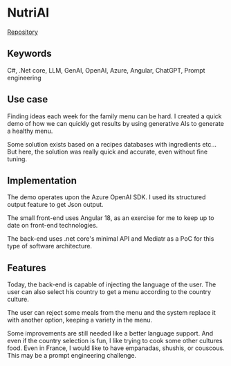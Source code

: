 # NutriAI

[Repository](https://github.com/loictr/rag-as-study-buddy)

## Keywords

C#, .Net core, LLM, GenAI, OpenAI, Azure, Angular, ChatGPT, Prompt engineering

## Use case

Finding ideas each week for the family menu can be hard. I created a quick demo of how we can quickly get results by using generative AIs to generate a healthy menu.

Some solution exists based on a recipes databases with ingredients etc... But here, the solution was really quick and accurate, even without fine tuning.

## Implementation

The demo operates upon the Azure OpenAI SDK. I used its structured output feature to get Json output.

The small front-end uses Angular 18, as an exercise for me to keep up to date on front-end technologies.

The back-end uses .net core's minimal API and Mediatr as a PoC for this type of software architecture.

## Features

Today, the back-end is capable of injecting  the language of the user. The user can also select his country to get a menu according to the country culture.

The user can reject some meals from the menu and the system replace it with another option, keeping a variety in the menu.

Some improvements are still needed like a better language support. And even if the country selection is fun, I like trying to cook some other cultures food. Even in France, I would like to have empanadas, shushis, or couscous. This may be a prompt engineering challenge.
